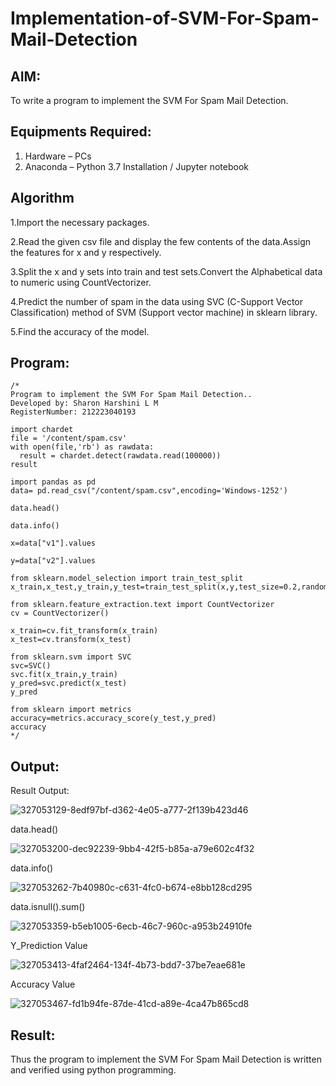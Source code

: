 # Implementation-of-SVM-For-Spam-Mail-Detection

## AIM:
To write a program to implement the SVM For Spam Mail Detection.

## Equipments Required:
1. Hardware – PCs
2. Anaconda – Python 3.7 Installation / Jupyter notebook

## Algorithm
1.Import the necessary packages.

2.Read the given csv file and display the few contents of the data.Assign the features for x and y respectively.

3.Split the x and y sets into train and test sets.Convert the Alphabetical data to numeric using CountVectorizer.

4.Predict the number of spam in the data using SVC (C-Support Vector Classification) method of SVM (Support vector machine) in sklearn library.

5.Find the accuracy of the model.
## Program:
```
/*
Program to implement the SVM For Spam Mail Detection..
Developed by: Sharon Harshini L M
RegisterNumber: 212223040193

import chardet
file = '/content/spam.csv'
with open(file,'rb') as rawdata:
  result = chardet.detect(rawdata.read(100000))
result

import pandas as pd
data= pd.read_csv("/content/spam.csv",encoding='Windows-1252')

data.head()

data.info()

x=data["v1"].values

y=data["v2"].values

from sklearn.model_selection import train_test_split
x_train,x_test,y_train,y_test=train_test_split(x,y,test_size=0.2,random_state=0)

from sklearn.feature_extraction.text import CountVectorizer
cv = CountVectorizer()

x_train=cv.fit_transform(x_train)
x_test=cv.transform(x_test)

from sklearn.svm import SVC
svc=SVC()
svc.fit(x_train,y_train)
y_pred=svc.predict(x_test)
y_pred

from sklearn import metrics
accuracy=metrics.accuracy_score(y_test,y_pred)
accuracy
*/
```

## Output:
Result Output:

![327053129-8edf97bf-d362-4e05-a777-2f139b423d46](https://github.com/sharon120/Implementation-of-SVM-For-Spam-Mail-Detection/assets/149555539/26bf789f-37b1-4ef3-9a5c-3c08b1b44b6c)

data.head()

![327053200-dec92239-9bb4-42f5-b85a-a79e602c4f32](https://github.com/sharon120/Implementation-of-SVM-For-Spam-Mail-Detection/assets/149555539/db69f354-6103-42b8-8c6a-15383ab39ecc)

data.info()

![327053262-7b40980c-c631-4fc0-b674-e8bb128cd295](https://github.com/sharon120/Implementation-of-SVM-For-Spam-Mail-Detection/assets/149555539/cdc2c637-a34d-4e30-83f3-4ee9a35ccf36)

data.isnull().sum()

![327053359-b5eb1005-6ecb-46c7-960c-a953b24910fe](https://github.com/sharon120/Implementation-of-SVM-For-Spam-Mail-Detection/assets/149555539/19f6a698-9189-4b65-8261-34234c6e5a56)

Y_Prediction Value

![327053413-4faf2464-134f-4b73-bdd7-37be7eae681e](https://github.com/sharon120/Implementation-of-SVM-For-Spam-Mail-Detection/assets/149555539/d4ae2cdb-e7c9-465a-b2d5-5da1d0295e22)

Accuracy Value

![327053467-fd1b94fe-87de-41cd-a89e-4ca47b865cd8](https://github.com/sharon120/Implementation-of-SVM-For-Spam-Mail-Detection/assets/149555539/081e0a85-d0c1-4e4e-971d-acd39a16b7e7)


## Result:
Thus the program to implement the SVM For Spam Mail Detection is written and verified using python programming.
